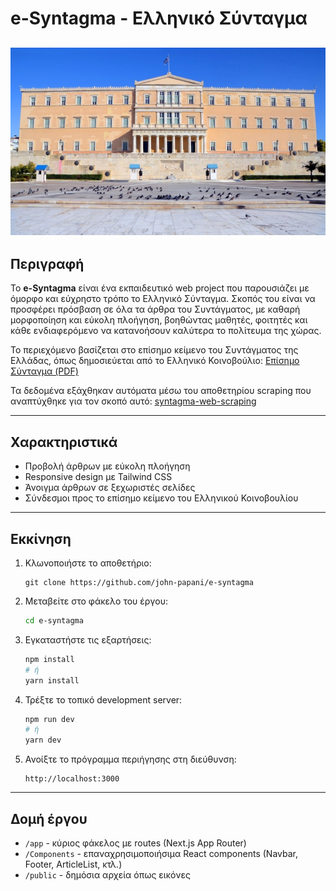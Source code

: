 # e-Syntagma - Ελληνικό Σύνταγμα

## <img src="public/vouli.jpg" alt="Βουλή" height="300px" />

## Περιγραφή

Το **e-Syntagma** είναι ένα εκπαιδευτικό web project που παρουσιάζει με όμορφο και εύχρηστο τρόπο το Ελληνικό Σύνταγμα. Σκοπός του είναι να προσφέρει πρόσβαση σε όλα τα άρθρα του Συντάγματος, με καθαρή μορφοποίηση και εύκολη πλοήγηση, βοηθώντας μαθητές, φοιτητές και κάθε ενδιαφερόμενο να κατανοήσουν καλύτερα το πολίτευμα της χώρας.

Το περιεχόμενο βασίζεται στο επίσημο κείμενο του Συντάγματος της Ελλάδας, όπως δημοσιεύεται από το Ελληνικό Κοινοβούλιο: [Επίσημο Σύνταγμα (PDF)](https://www.hellenicparliament.gr/UserFiles/f3c70a23-7696-49db-9148-f24dce6a27c8/FEK%20211-A-24-12-2019%20NEO%20SYNTAGMA.pdf)

Τα δεδομένα εξάχθηκαν αυτόματα μέσω του αποθετηρίου scraping που αναπτύχθηκε για τον σκοπό αυτό: [syntagma-web-scraping](https://github.com/john-papani/syntagma-web-scraping)

---

## Χαρακτηριστικά

- Προβολή άρθρων με εύκολη πλοήγηση
- Responsive design με Tailwind CSS
- Άνοιγμα άρθρων σε ξεχωριστές σελίδες
- Σύνδεσμοι προς το επίσημο κείμενο του Ελληνικού Κοινοβουλίου


---

## Εκκίνηση

1. Κλωνοποιήστε το αποθετήριο:
   ```
   git clone https://github.com/john-papani/e-syntagma
   ```


2. Μεταβείτε στο φάκελο του έργου:

   ```bash
   cd e-syntagma
   ```

3. Εγκαταστήστε τις εξαρτήσεις:

   ```bash
   npm install
   # ή
   yarn install
   ```

4. Τρέξτε το τοπικό development server:

   ```bash
   npm run dev
   # ή
   yarn dev
   ```

5. Ανοίξτε το πρόγραμμα περιήγησης στη διεύθυνση:

   ```
   http://localhost:3000
   ```

---

## Δομή έργου

* `/app` - κύριος φάκελος με routes (Next.js App Router)
* `/Components` - επαναχρησιμοποιήσιμα React components (Navbar, Footer, ArticleList, κτλ.)
* `/public` - δημόσια αρχεία όπως εικόνες 
